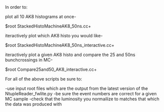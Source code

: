 In order to:

plot all 10 AK8 histograms at once-

$root StackedHistoMachineAK8_50ns.cc+

iteractively plot which AK8 histo you would like-

$root StackedHistoMachineAK8_50ns_interactive.cc+ 

iteractively plot a given AK8 histo and compare the 25 and 50ns bunchcrossings in MC-

$root Compare25and50_AK8_interactive.cc+

For all of the above scripts be sure to:

-use input root files which are the output from the latest version of the NtupleReader_fwlite.py
-be sure the event numbers are correct for a given MC sample
-check that the luminosity you normailize to matches that which the data was produced with
